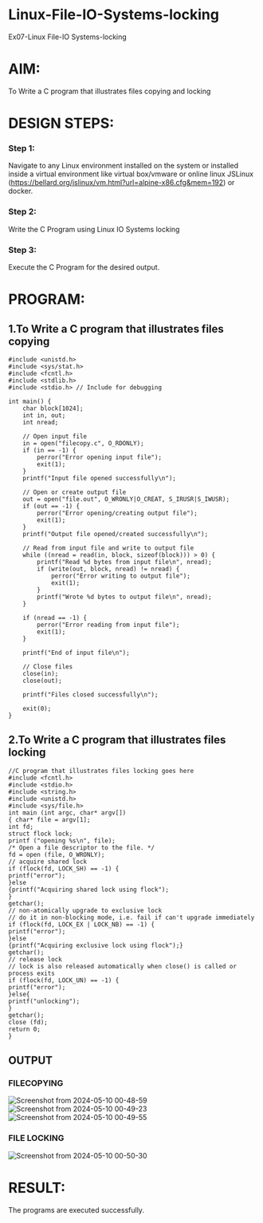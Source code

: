 # Linux-File-IO-Systems-locking
Ex07-Linux File-IO Systems-locking
# AIM:
To Write a C program that illustrates files copying and locking

# DESIGN STEPS:

### Step 1:

Navigate to any Linux environment installed on the system or installed inside a virtual environment like virtual box/vmware or online linux JSLinux (https://bellard.org/jslinux/vm.html?url=alpine-x86.cfg&mem=192) or docker.

### Step 2:

Write the C Program using Linux IO Systems locking

### Step 3:

Execute the C Program for the desired output. 

# PROGRAM:

## 1.To Write a C program that illustrates files copying 
```
#include <unistd.h>
#include <sys/stat.h>
#include <fcntl.h>
#include <stdlib.h>
#include <stdio.h> // Include for debugging

int main() {
    char block[1024];
    int in, out;
    int nread;

    // Open input file
    in = open("filecopy.c", O_RDONLY);
    if (in == -1) {
        perror("Error opening input file");
        exit(1);
    }
    printf("Input file opened successfully\n");

    // Open or create output file
    out = open("file.out", O_WRONLY|O_CREAT, S_IRUSR|S_IWUSR);
    if (out == -1) {
        perror("Error opening/creating output file");
        exit(1);
    }
    printf("Output file opened/created successfully\n");

    // Read from input file and write to output file
    while ((nread = read(in, block, sizeof(block))) > 0) {
        printf("Read %d bytes from input file\n", nread);
        if (write(out, block, nread) != nread) {
            perror("Error writing to output file");
            exit(1);
        }
        printf("Wrote %d bytes to output file\n", nread);
    }

    if (nread == -1) {
        perror("Error reading from input file");
        exit(1);
    }

    printf("End of input file\n");

    // Close files
    close(in);
    close(out);

    printf("Files closed successfully\n");

    exit(0);
}
```






## 2.To Write a C program that illustrates files locking
```
//C program that illustrates files locking goes here
#include <fcntl.h>
#include <stdio.h>
#include <string.h>
#include <unistd.h>
#include <sys/file.h>
int main (int argc, char* argv[])
{ char* file = argv[1];
int fd;
struct flock lock;
printf ("opening %s\n", file);
/* Open a file descriptor to the file. */
fd = open (file, O_WRONLY);
// acquire shared lock
if (flock(fd, LOCK_SH) == -1) {
printf("error");
}else
{printf("Acquiring shared lock using flock");
}
getchar();
// non-atomically upgrade to exclusive lock
// do it in non-blocking mode, i.e. fail if can't upgrade immediately
if (flock(fd, LOCK_EX | LOCK_NB) == -1) {
printf("error");
}else
{printf("Acquiring exclusive lock using flock");}
getchar();
// release lock
// lock is also released automatically when close() is called or process exits
if (flock(fd, LOCK_UN) == -1) {
printf("error");
}else{
printf("unlocking");
}
getchar();
close (fd);
return 0;
}
```



## OUTPUT
### FILECOPYING
![Screenshot from 2024-05-10 00-48-59](https://github.com/POOJASREE-B/Linux-File-IO-Systems-locking/assets/144362256/18bfa4c6-3046-4134-9fdf-9142c38426a6)
![Screenshot from 2024-05-10 00-49-23](https://github.com/POOJASREE-B/Linux-File-IO-Systems-locking/assets/144362256/12290ae5-4838-4865-a0fe-e3f903ea661f)
![Screenshot from 2024-05-10 00-49-55](https://github.com/POOJASREE-B/Linux-File-IO-Systems-locking/assets/144362256/1106c615-3280-4a18-aa6b-924c20976889)

### FILE LOCKING
![Screenshot from 2024-05-10 00-50-30](https://github.com/POOJASREE-B/Linux-File-IO-Systems-locking/assets/144362256/e32f0bf6-82b0-4a92-82f4-53ae948b1cf5)




# RESULT:
The programs are executed successfully.
